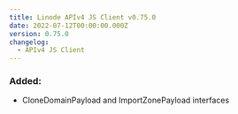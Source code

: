 ```yaml
---
title: Linode APIv4 JS Client v0.75.0
date: 2022-07-12T00:00:00.000Z
version: 0.75.0
changelog:
  - APIv4 JS Client
---
```


### Added:

- CloneDomainPayload and ImportZonePayload interfaces